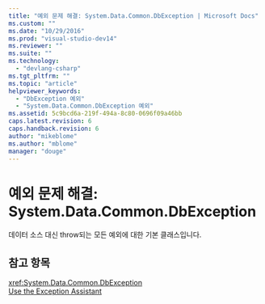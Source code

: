 ```yaml
---
title: "예외 문제 해결: System.Data.Common.DbException | Microsoft Docs"
ms.custom: ""
ms.date: "10/29/2016"
ms.prod: "visual-studio-dev14"
ms.reviewer: ""
ms.suite: ""
ms.technology: 
  - "devlang-csharp"
ms.tgt_pltfrm: ""
ms.topic: "article"
helpviewer_keywords: 
  - "DbException 예외"
  - "System.Data.Common.DbException 예외"
ms.assetid: 5c9bcd6a-219f-494a-8c80-0696f09a46bb
caps.latest.revision: 6
caps.handback.revision: 6
author: "mikeblome"
ms.author: "mblome"
manager: "douge"
---
```

# 예외 문제 해결: System.Data.Common.DbException
데이터 소스 대신 throw되는 모든 예외에 대한 기본 클래스입니다.  
  
## 참고 항목  
 <xref:System.Data.Common.DbException>   
 [Use the Exception Assistant](../Topic/How%20to:%20Use%20the%20Exception%20Assistant.md)